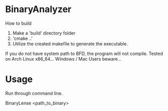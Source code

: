 # BinaryAnalyzer
How to build

1. Make a 'build' directory folder
2. 'cmake ..'
3. Utilize the created makefile to generate the executable.

If you do not have system path to BFD, the program will not compile. 
Tested on Arch Linux x86_64... Windows / Mac Users beware...

# Usage
Run through command line. 

BinaryLense <path_to_binary>

